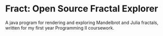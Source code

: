 Fract: Open Source Fractal Explorer
========

A java program for rendering and exploring Mandelbrot and Julia fractals, written for my first year Programming II coursework.